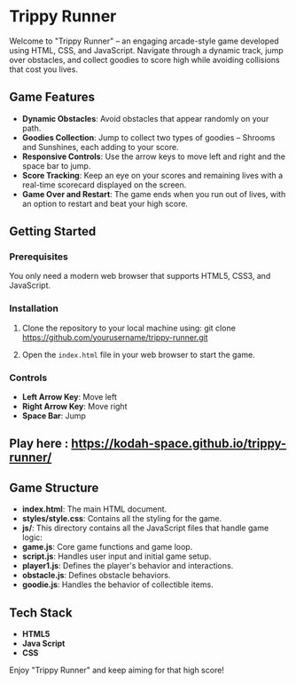 # Trippy Runner

Welcome to "Trippy Runner" – an engaging arcade-style game developed using HTML, CSS, and JavaScript. Navigate through a dynamic track, jump over obstacles, and collect goodies to score high while avoiding collisions that cost you lives.

## Game Features

- **Dynamic Obstacles**: Avoid obstacles that appear randomly on your path.
- **Goodies Collection**: Jump to collect two types of goodies – Shrooms and Sunshines, each adding to your score.
- **Responsive Controls**: Use the arrow keys to move left and right and the space bar to jump.
- **Score Tracking**: Keep an eye on your scores and remaining lives with a real-time scorecard displayed on the screen.
- **Game Over and Restart**: The game ends when you run out of lives, with an option to restart and beat your high score.

## Getting Started

### Prerequisites

You only need a modern web browser that supports HTML5, CSS3, and JavaScript.

### Installation

1. Clone the repository to your local machine using:
   git clone https://github.com/yourusername/trippy-runner.git

2. Open the `index.html` file in your web browser to start the game.

### Controls

- **Left Arrow Key**: Move left
- **Right Arrow Key**: Move right
- **Space Bar**: Jump

## Play here : https://kodah-space.github.io/trippy-runner/

## Game Structure

- **index.html**: The main HTML document.
- **styles/style.css**: Contains all the styling for the game.
- **js/**: This directory contains all the JavaScript files that handle game logic:
- **game.js**: Core game functions and game loop.
- **script.js**: Handles user input and initial game setup.
- **player1.js**: Defines the player's behavior and interactions.
- **obstacle.js**: Defines obstacle behaviors.
- **goodie.js**: Handles the behavior of collectible items.

## Tech Stack

- **HTML5**
- **Java Script**
- **CSS**

Enjoy "Trippy Runner" and keep aiming for that high score!
